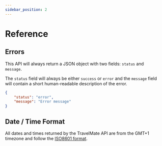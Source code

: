 ```yaml
---
sidebar_position: 2
---
```


# Reference

## Errors

This API will always return a JSON object with two fields: `status` and `message`.

The `status` field will always be either `success` or `error` and the `message` field will contain a short human-readable description of the error.

```json
{
	"status": "error",
    "message": "Error message"
}
```

## Date / Time Format

All dates and times returned by the TravelMate API are from the GMT+1 timezone and follow the [ISO8601 format](https://www.loc.gov/standards/datetime/iso-tc154-wg5_n0038_iso_wd_8601-1_2016-02-16.pdf).